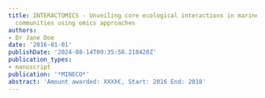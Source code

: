 ```yaml
---
title: INTERACTOMICS - Unveiling core ecological interactions in marine microbial
  communities using omics approaches
authors:
- Dr Jane Doe
date: '2016-01-01'
publishDate: '2024-08-14T09:35:58.218420Z'
publication_types:
- manuscript
publication: '*MINECO*'
abstract: 'Amount awarded: XXXX€, Start: 2016 End: 2018'
---
```

